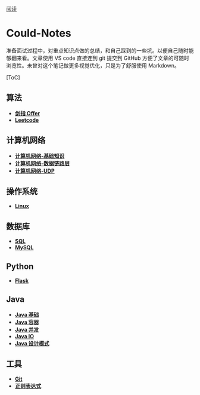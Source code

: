 [阅读](https://acc2020.github.io/Could-Notes/#/)
# Could-Notes
准备面试过程中，对重点知识点做的总结，和自己踩到的一些坑。以便自己随时能够翻来看。文章使用 VS code 直接连到 git 提交到 GitHub 方便了文章的可随时浏览性。未曾对这个笔记做更多视觉优化，只是为了舒服使用 Markdown。

[ToC] 

## 算法
- **[剑指 Offer ](https://github.com/Acc2020/Could-Notes/blob/master/docs/notes/剑指%20Offer-目录.md)**
- **[Leetcode ](https://github.com/Acc2020/Could-Notes/blob/master/docs/notes/Leetcode-目录.md)**

## 计算机网络
- **[计算机网络-基础知识](https://github.com/Acc2020/Could-Notes/blob/master/docs/notes/计算机网络-基础知识.md)**
- **[计算机网络-数据链路层](https://github.com/Acc2020/Could-Notes/blob/master/docs/notes/计算机网络-数据链路层.md)**
- **[计算机网络-UDP](https://github.com/Acc2020/Could-Notes/blob/master/docs/notes/计算机网络-UDP.md)**


## 操作系统
- **[Linux](https://github.com/Acc2020/Could-Notes/blob/master/docs/notes/Linux.md)**

## 数据库
- **[SQL]()**  
- **[MySQL]()**


## Python 
- **[Flask](https://github.com/Acc2020/Could-Notes/blob/master/docs/notes/Python-Flask.md)**

## Java
- **[Java 基础](https://github.com/Acc2020/Could-Notes/blob/master/docs/notes/Java%20基础.md)**
- **[Java 容器](https://github.com/Acc2020/Could-Notes/blob/master/docs/notes/Java%20容器.md)**
- **[Java 并发](https://github.com/Acc2020/Could-Notes/blob/master/docs/notes/Java%20并发.md)**
- **[Java IO](https://github.com/Acc2020/Could-Notes/blob/master/docs/notes/Java%20IO.md)**
- **[Java 设计模式](https://github.com/Acc2020/Could-Notes/blob/master/docs/notes/Java%20设计模式.md)**


## 工具
- **[Git](https://github.com/Acc2020/Could-Notes/blob/master/docs/notes/git.md)**
- **[正则表达式](https://github.com/Acc2020/Could-Notes/blob/master/docs/notes/正则表达式.md)**
